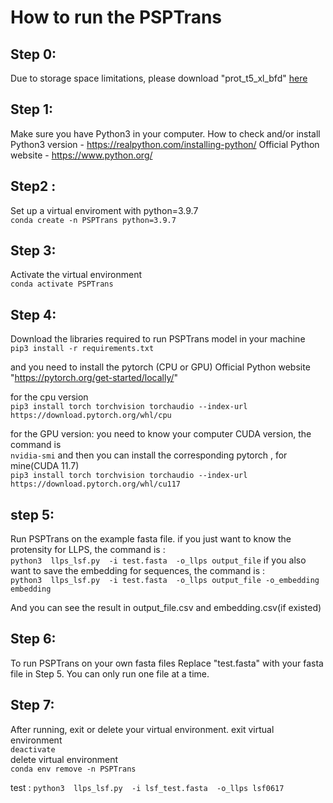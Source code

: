 # How to run the PSPTrans

## Step 0: 
Due to storage space limitations, please download "prot_t5_xl_bfd" [here](http://bio-comp.ucas.ac.cn/onlineserver/PSPtrans/file_down_prot_t5_xl_bfd)


## Step 1: 
Make sure you have Python3 in your computer.
How to check and/or install Python3 version - https://realpython.com/installing-python/
Official Python website - https://www.python.org/


## Step2 : 
Set up a virtual enviroment with python=3.9.7  
```conda create -n PSPTrans python=3.9.7```


## Step 3:
Activate the virtual environment  
```conda activate PSPTrans```


## Step 4: 
Download the libraries required to run PSPTrans model in your machine  
```pip3 install -r requirements.txt```

and you need to install the pytorch (CPU or GPU)
Official Python website "https://pytorch.org/get-started/locally/"

for the cpu version  
```pip3 install torch torchvision torchaudio --index-url https://download.pytorch.org/whl/cpu```

for the GPU version:
you need to know your computer CUDA version,  the command is  
```nvidia-smi```
and then you can install the corresponding pytorch , for mine(CUDA 11.7)  
```pip3 install torch torchvision torchaudio --index-url https://download.pytorch.org/whl/cu117```


## step 5: 
Run PSPTrans on the example fasta file.
if you just want to know the protensity for LLPS, the command is :   
```python3  llps_lsf.py  -i test.fasta  -o_llps output_file```
if you also want to save the embedding for sequences, the command is :  
```python3  llps_lsf.py  -i test.fasta  -o_llps output_file -o_embedding embedding```

And you can see the result in output_file.csv and embedding.csv(if existed)


## Step 6:
To run PSPTrans on your own fasta files
Replace "test.fasta" with your fasta file in Step 5. You can only run one file at a time.


## Step 7: 
After running, exit or delete your virtual environment.
exit virtual environment  
```deactivate```  
delete virtual environment  
```conda env remove -n PSPTrans```


test :
```python3  llps_lsf.py  -i lsf_test.fasta  -o_llps lsf0617```
